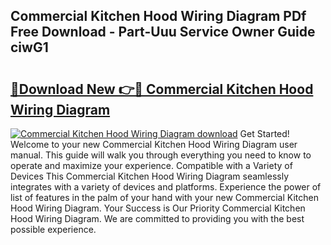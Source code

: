 ## Commercial Kitchen Hood Wiring Diagram PDf Free Download - Part-Uuu Service Owner Guide ciwG1

# <h2><a href="http://dfquzai.blite.top/?on=Commercial+Kitchen+Hood+Wiring+Diagram">🔗Download New 👉🔴 Commercial Kitchen Hood Wiring Diagram</a></h2>

[![Commercial Kitchen Hood Wiring Diagram download](https://i.imgur.com/lujVjoI.png)](http://dfquzai.blite.top/?on=Commercial+Kitchen+Hood+Wiring+Diagram)
Get Started! Welcome to your new Commercial Kitchen Hood Wiring Diagram user manual. This guide will walk you through everything you need to know to operate and maximize your experience. Compatible with a Variety of Devices This Commercial Kitchen Hood Wiring Diagram seamlessly integrates with a variety of devices and platforms. Experience the power of list of features in the palm of your hand with your new Commercial Kitchen Hood Wiring Diagram. Your Success is Our Priority Commercial Kitchen Hood Wiring Diagram. We are committed to providing you with the best possible experience.
